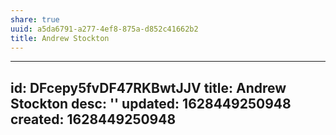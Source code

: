 ```yaml
---
share: true
uuid: a5da6791-a277-4ef8-875a-d852c41662b2
title: Andrew Stockton
---
```

---
id: DFcepy5fvDF47RKBwtJJV
title: Andrew Stockton
desc: ''
updated: 1628449250948
created: 1628449250948
---

